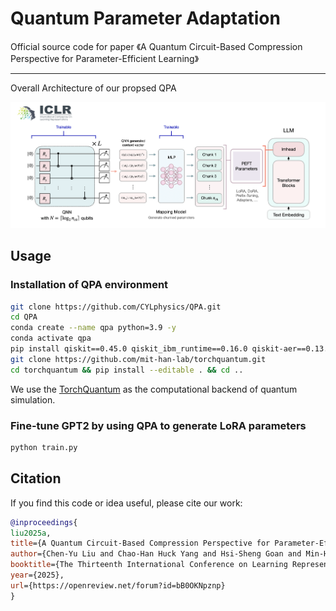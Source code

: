 # Quantum Parameter Adaptation

Official source code for paper 《A Quantum Circuit-Based Compression Perspective for Parameter-Efficient Learning》

--- 

Overall Architecture of our propsed QPA

![image](https://github.com/CYLphysics/QPA/blob/main/figure/flow_.png)

## Usage
### Installation of QPA environment
```bash
git clone https://github.com/CYLphysics/QPA.git
cd QPA 
conda create --name qpa python=3.9 -y 
conda activate qpa
pip install qiskit==0.45.0 qiskit_ibm_runtime==0.16.0 qiskit-aer==0.13.0 transformers==4.20.0 datasets
git clone https://github.com/mit-han-lab/torchquantum.git
cd torchquantum && pip install --editable . && cd ..
```
We use the [TorchQuantum](https://github.com/mit-han-lab/torchquantum/tree/main) as the computational backend of quantum simulation.

### Fine-tune GPT2 by using QPA to generate LoRA parameters
```bash
python train.py
```

## Citation
If you find this code or idea useful, please cite our work:
```bib
@inproceedings{
liu2025a,
title={A Quantum Circuit-Based Compression Perspective for Parameter-Efficient Learning},
author={Chen-Yu Liu and Chao-Han Huck Yang and Hsi-Sheng Goan and Min-Hsiu Hsieh},
booktitle={The Thirteenth International Conference on Learning Representations},
year={2025},
url={https://openreview.net/forum?id=bB0OKNpznp}
}
```
